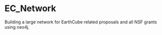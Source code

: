 # EC_Network
Building a large network for EarthCube related proposals and all NSF grants using neo4j.
